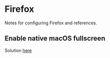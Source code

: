 # Firefox

Notes for configuring Firefox and references.

## Enable native macOS fullscreen

Solution [here](https://apple.stackexchange.com/a/396568/141801)


